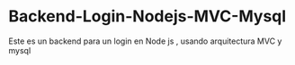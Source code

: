 # Backend-Login-Nodejs-MVC-Mysql
Este es un backend para un login en Node js , usando arquitectura MVC y mysql

